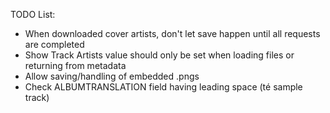 TODO List:

* When downloaded cover artists, don't let save happen until all requests are completed
* Show Track Artists value should only be set when loading files or returning from metadata
* Allow saving/handling of embedded .pngs
* Check ALBUMTRANSLATION field having leading space (té sample track)